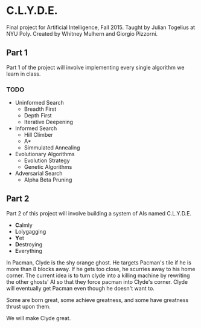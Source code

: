 # C.L.Y.D.E.

Final project for Artificial Intelligence, Fall 2015. Taught by Julian
Togelius at NYU Poly. Created by Whitney Mulhern and Giorgio Pizzorni.

## Part 1
Part 1 of the project will involve implementing every single algorithm
we learn in class.

### TODO
* Uninformed Search
  * Breadth First
  * Depth First
  * Iterative Deepening
* Informed Search
  * Hill Climber
  * A*
  * Simmulated Annealing
* Evolutionary Algorithms
  * Evolution Strategy
  * Genetic Algorithms
* Adversarial Search
  * Alpha Beta Pruning

## Part 2
Part 2 of this project will involve building a system of AIs named C.L.Y.D.E. 

* **C**almly
* **L**olygagging
* **Y**et
* **D**estroying
* **E**verything

In Pacman, Clyde is the shy orange ghost. He targets Pacman's tile if he is more than 8 blocks away. If he gets too close, he scurries away to his home corner. The current idea is to turn clyde into a killing machine by rewriting the other ghosts' AI so that they force pacman into Clyde's corner. Clyde will eventually get Pacman even though he doesn't want to.

Some are born great, some achieve greatness, and some have greatness thrust upon them.

We will make Clyde great.
  
